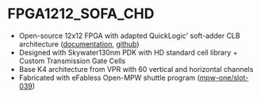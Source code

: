 # FPGA1212_SOFA_CHD

- Open-source 12x12 FPGA with adapted QuickLogic' soft-adder CLB architecture ([documentation](https://skywater-openfpga.readthedocs.io/en/latest/datasheet/sofa_chd/), [github](https://github.com/lnis-uofu/SOFA))
- Designed with Skywater130nm PDK with HD standard cell library + Custom Transmission Gate Cells
- Base K4 architecture from VPR with 60 vertical and horizontal channels
- Fabricated with eFabless Open-MPW shuttle program ([mpw-one/slot-039](https://foss-eda-tools.googlesource.com/third_party/shuttle/mpw-one/slot-039))
